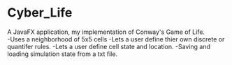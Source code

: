# Cyber_Life
A JavaFX application, my implementation of Conway's Game of Life.</br>
-Uses a neighborhood of 5x5 cells
-Lets a user define thier own discrete or quantifer rules.
-Lets a user define cell state and location.
-Saving and loading simulation state from a txt file.

